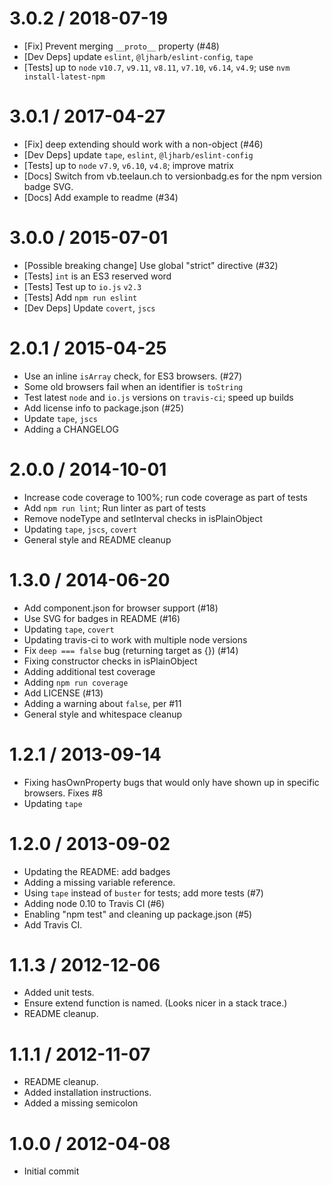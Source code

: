 # 3.0.2 / 2018-07-19

* \[Fix] Prevent merging `__proto__` property (#48)
* \[Dev Deps] update `eslint`, `@ljharb/eslint-config`, `tape`
* \[Tests] up to `node` `v10.7`, `v9.11`, `v8.11`, `v7.10`, `v6.14`, `v4.9`; use `nvm install-latest-npm`

# 3.0.1 / 2017-04-27

* \[Fix] deep extending should work with a non-object (#46)
* \[Dev Deps] update `tape`, `eslint`, `@ljharb/eslint-config`
* \[Tests] up to `node` `v7.9`, `v6.10`, `v4.8`; improve matrix
* \[Docs] Switch from vb.teelaun.ch to versionbadg.es for the npm version badge SVG.
* \[Docs] Add example to readme (#34)

# 3.0.0 / 2015-07-01

* \[Possible breaking change] Use global "strict" directive (#32)
* \[Tests] `int` is an ES3 reserved word
* \[Tests] Test up to `io.js` `v2.3`
* \[Tests] Add `npm run eslint`
* \[Dev Deps] Update `covert`, `jscs`

# 2.0.1 / 2015-04-25

* Use an inline `isArray` check, for ES3 browsers. (#27)
* Some old browsers fail when an identifier is `toString`
* Test latest `node` and `io.js` versions on `travis-ci`; speed up builds
* Add license info to package.json (#25)
* Update `tape`, `jscs`
* Adding a CHANGELOG

# 2.0.0 / 2014-10-01

* Increase code coverage to 100%; run code coverage as part of tests
* Add `npm run lint`; Run linter as part of tests
* Remove nodeType and setInterval checks in isPlainObject
* Updating `tape`, `jscs`, `covert`
* General style and README cleanup

# 1.3.0 / 2014-06-20

* Add component.json for browser support (#18)
* Use SVG for badges in README (#16)
* Updating `tape`, `covert`
* Updating travis-ci to work with multiple node versions
* Fix `deep === false` bug (returning target as {}) (#14)
* Fixing constructor checks in isPlainObject
* Adding additional test coverage
* Adding `npm run coverage`
* Add LICENSE (#13)
* Adding a warning about `false`, per #11
* General style and whitespace cleanup

# 1.2.1 / 2013-09-14

* Fixing hasOwnProperty bugs that would only have shown up in specific browsers. Fixes #8
* Updating `tape`

# 1.2.0 / 2013-09-02

* Updating the README: add badges
* Adding a missing variable reference.
* Using `tape` instead of `buster` for tests; add more tests (#7)
* Adding node 0.10 to Travis CI (#6)
* Enabling "npm test" and cleaning up package.json (#5)
* Add Travis CI.

# 1.1.3 / 2012-12-06

* Added unit tests.
* Ensure extend function is named. (Looks nicer in a stack trace.)
* README cleanup.

# 1.1.1 / 2012-11-07

* README cleanup.
* Added installation instructions.
* Added a missing semicolon

# 1.0.0 / 2012-04-08

* Initial commit
